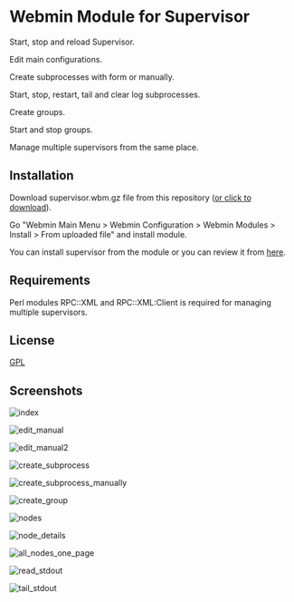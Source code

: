 # Webmin Module for Supervisor

Start, stop and reload Supervisor.

Edit main configurations.

Create subprocesses with form or manually.

Start, stop, restart, tail and clear log subprocesses.

Create groups.

Start and stop groups.

Manage multiple supervisors from the same place.


## Installation

Download supervisor.wbm.gz file from this repository ([or click to download](https://oguzbalkaya.net.tr/supervisor.wbm.gz)).

Go "Webmin Main Menu > Webmin Configuration > Webmin Modules > Install > From uploaded file" and install module.

You can install supervisor from the module or you can review it from [here](http://supervisord.org/). 

## Requirements

Perl modules RPC::XML and RPC::XML:Client is required for managing multiple supervisors.

## License
[GPL](https://www.gnu.org/licenses/gpl-3.0.tr.html)


## Screenshots

![index](https://user-images.githubusercontent.com/44072450/161348008-e1dbb6a8-2694-405f-a3ad-4b49e11caf1f.png)

![edit_manual](https://user-images.githubusercontent.com/44072450/161348022-265e5ace-44a9-4220-877b-0873c3d45c5c.png)

![edit_manual2](https://user-images.githubusercontent.com/44072450/161348031-f4a30f88-2e80-4498-9afa-e518c7614d52.png)

![create_subprocess](https://user-images.githubusercontent.com/44072450/161348056-13e38219-1023-437a-a5c3-62756ee09349.png)

![create_subprocess_manually](https://user-images.githubusercontent.com/44072450/161348072-e2777a52-7c91-4e34-8c5f-c1ac4a1d8c02.png)

![create_group](https://user-images.githubusercontent.com/44072450/161348094-1b369bb6-b932-482a-aabd-05e41903075d.png)

![nodes](https://user-images.githubusercontent.com/44072450/161348108-bbf9869f-7e97-42f3-8b17-2f0c4ad0517b.png)

![node_details](https://user-images.githubusercontent.com/44072450/161348164-4de986ca-56b2-4160-970b-059af7a3c8c5.png)

![all_nodes_one_page](https://user-images.githubusercontent.com/44072450/161348123-2e5dbfa8-4001-44b5-a3ae-e38e0820d565.png)

![read_stdout](https://user-images.githubusercontent.com/44072450/161348130-3a6a1e01-7299-4473-bfa6-ee0407de4587.png)

![tail_stdout](https://user-images.githubusercontent.com/44072450/161348139-ace4455b-fb16-4db5-af12-df30e85cb7e5.png)
